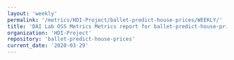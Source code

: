 ```yaml
---
layout: 'weekly'
permalink: '/metrics/HDI-Project/ballet-predict-house-prices/WEEKLY/'
title: 'DAI Lab OSS Metrics Metrics report for ballet-predict-house-prices | WEEKLY-REPORT-2020-03-29'
organization: 'HDI-Project'
repository: 'ballet-predict-house-prices'
current_date: '2020-03-29'
---
```

